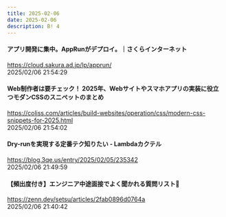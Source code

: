 ```yaml
---
title: 2025-02-06
date: 2025-02-06
description: B! 4
---
```


#### アプリ開発に集中。AppRunがデプロイ。｜さくらインターネット
https://cloud.sakura.ad.jp/lp/apprun/<br>
2025/02/06 21:54:29<br>


#### Web制作者は要チェック！ 2025年、Webサイトやスマホアプリの実装に役立つモダンCSSのスニペットのまとめ
https://coliss.com/articles/build-websites/operation/css/modern-css-snippets-for-2025.html<br>
2025/02/06 21:54:02<br>


#### Dry-runを実現する定番テク知りたい - Lambdaカクテル
https://blog.3qe.us/entry/2025/02/05/235342<br>
2025/02/06 21:49:59<br>


#### 【頻出度付き】エンジニア中途面接でよく聞かれる質問リスト🚀
https://zenn.dev/setsu/articles/2fab0896d0764a<br>
2025/02/06 21:40:42<br>


